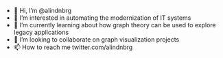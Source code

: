 - 👋 Hi, I’m @alindnbrg
- 👀 I’m interested in automating the modernization of IT systems
- 🌱 I’m currently learning about how graph theory can be used to explore legacy applications
- 💞️ I’m looking to collaborate on graph visualization projects
- 📫 How to reach me twitter.com/alindnbrg

<!---
alindnbrg/alindnbrg is a ✨ special ✨ repository because its `README.md` (this file) appears on your GitHub profile.
You can click the Preview link to take a look at your changes.
--->
